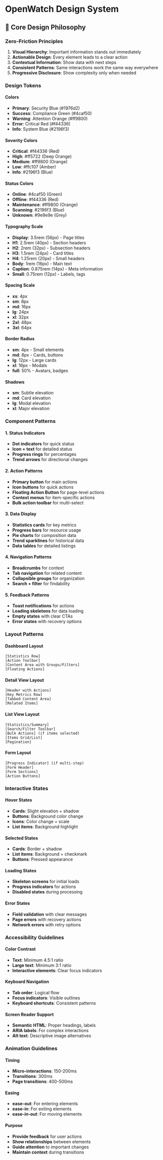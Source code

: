 # OpenWatch Design System

## 🎨 Core Design Philosophy

### Zero-Friction Principles
1. **Visual Hierarchy**: Important information stands out immediately
2. **Actionable Design**: Every element leads to a clear action
3. **Contextual Information**: Show data with next steps
4. **Consistent Patterns**: Same interactions work the same way everywhere
5. **Progressive Disclosure**: Show complexity only when needed

### Design Tokens

#### Colors
- **Primary**: Security Blue (#1976d2)
- **Success**: Compliance Green (#4caf50) 
- **Warning**: Attention Orange (#ff9800)
- **Error**: Critical Red (#f44336)
- **Info**: System Blue (#2196f3)

#### Severity Colors
- **Critical**: #f44336 (Red)
- **High**: #ff5722 (Deep Orange)
- **Medium**: #ff9800 (Orange) 
- **Low**: #ffc107 (Amber)
- **Info**: #2196f3 (Blue)

#### Status Colors
- **Online**: #4caf50 (Green)
- **Offline**: #f44336 (Red)
- **Maintenance**: #ff9800 (Orange)
- **Scanning**: #2196f3 (Blue)
- **Unknown**: #9e9e9e (Grey)

#### Typography Scale
- **Display**: 3.5rem (56px) - Page titles
- **H1**: 2.5rem (40px) - Section headers
- **H2**: 2rem (32px) - Subsection headers
- **H3**: 1.5rem (24px) - Card titles
- **H4**: 1.25rem (20px) - Small headers
- **Body**: 1rem (16px) - Main text
- **Caption**: 0.875rem (14px) - Meta information
- **Small**: 0.75rem (12px) - Labels, tags

#### Spacing Scale
- **xs**: 4px
- **sm**: 8px  
- **md**: 16px
- **lg**: 24px
- **xl**: 32px
- **2xl**: 48px
- **3xl**: 64px

#### Border Radius
- **sm**: 4px - Small elements
- **md**: 8px - Cards, buttons
- **lg**: 12px - Large cards
- **xl**: 16px - Modals
- **full**: 50% - Avatars, badges

#### Shadows
- **sm**: Subtle elevation
- **md**: Card elevation  
- **lg**: Modal elevation
- **xl**: Major elevation

### Component Patterns

#### 1. Status Indicators
- **Dot indicators** for quick status
- **Icon + text** for detailed status
- **Progress rings** for percentages
- **Trend arrows** for directional changes

#### 2. Action Patterns
- **Primary button** for main actions
- **Icon buttons** for quick actions
- **Floating Action Button** for page-level actions
- **Context menus** for item-specific actions
- **Bulk action toolbar** for multi-select

#### 3. Data Display
- **Statistics cards** for key metrics
- **Progress bars** for resource usage
- **Pie charts** for composition data
- **Trend sparklines** for historical data
- **Data tables** for detailed listings

#### 4. Navigation Patterns
- **Breadcrumbs** for context
- **Tab navigation** for related content
- **Collapsible groups** for organization
- **Search + filter** for findability

#### 5. Feedback Patterns
- **Toast notifications** for actions
- **Loading skeletons** for data loading
- **Empty states** with clear CTAs
- **Error states** with recovery options

### Layout Patterns

#### Dashboard Layout
```
[Statistics Row]
[Action Toolbar]  
[Content Area with Groups/Filters]
[Floating Actions]
```

#### Detail View Layout
```
[Header with Actions]
[Key Metrics Row]
[Tabbed Content Area]
[Related Items]
```

#### List View Layout
```
[Statistics/Summary]
[Search/Filter Toolbar]
[Bulk Actions] (if items selected)
[Items Grid/List]
[Pagination]
```

#### Form Layout
```
[Progress Indicator] (if multi-step)
[Form Header]
[Form Sections]
[Action Buttons]
```

### Interactive States

#### Hover States
- **Cards**: Slight elevation + shadow
- **Buttons**: Background color change
- **Icons**: Color change + scale
- **List items**: Background highlight

#### Selected States
- **Cards**: Border + shadow
- **List items**: Background + checkmark
- **Buttons**: Pressed appearance

#### Loading States
- **Skeleton screens** for initial loads
- **Progress indicators** for actions
- **Disabled states** during processing

#### Error States
- **Field validation** with clear messages
- **Page errors** with recovery actions
- **Network errors** with retry options

### Accessibility Guidelines

#### Color Contrast
- **Text**: Minimum 4.5:1 ratio
- **Large text**: Minimum 3:1 ratio
- **Interactive elements**: Clear focus indicators

#### Keyboard Navigation
- **Tab order**: Logical flow
- **Focus indicators**: Visible outlines
- **Keyboard shortcuts**: Consistent patterns

#### Screen Reader Support
- **Semantic HTML**: Proper headings, labels
- **ARIA labels**: For complex interactions
- **Alt text**: Descriptive image alternatives

### Animation Guidelines

#### Timing
- **Micro-interactions**: 150-200ms
- **Transitions**: 300ms
- **Page transitions**: 400-500ms

#### Easing
- **ease-out**: For entering elements
- **ease-in**: For exiting elements  
- **ease-in-out**: For moving elements

#### Purpose
- **Provide feedback** for user actions
- **Show relationships** between elements
- **Guide attention** to important changes
- **Maintain context** during transitions